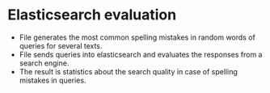 # Elasticsearch evaluation

- File generates the most common spelling mistakes in random words of queries for several texts.
- File sends queries into elasticsearch and evaluates the responses from a search engine.
- The result is statistics about the search quality in case of spelling mistakes in queries.
